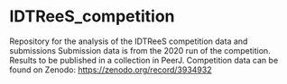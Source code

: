 # IDTReeS_competition
Repository for the analysis of the IDTReeS competition data and submissions
Submission data is from the 2020 run of the competition. Results to be published in a collection in PeerJ.
Competition data can be found on Zenodo: https://zenodo.org/record/3934932
